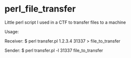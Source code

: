 # perl_file_transfer
Little perl script I used in a CTF to transfer files to a machine

Usage:

Receiver:
$ perl transfer.pl 1.2.3.4 31337 > file_to_transfer

Sender:
$ perl transfer.pl -l 31337 file_to_transfer

